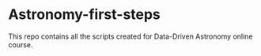 # Astronomy-first-steps
This repo contains all the scripts created for Data-Driven Astronomy online course.
